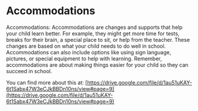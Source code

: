 # Accommodations
Accommodations: Accommodations are changes and supports that help your child learn better. For example, they might get more time for tests, breaks for their brain, a special place to sit, or help from the teacher. These changes are based on what your child needs to do well in school. Accommodations can also include options like using sign language, pictures, or special equipment to help with learning. Remember, accommodations are about making things easier for your child so they can succeed in school.

You can find more about this at: [https://drive.google.com/file/d/1au51uKAY-6t1Sabx47W3eCJkBBDn10ns/view#page=9](https://drive.google.com/file/d/1au51uKAY-6t1Sabx47W3eCJkBBDn10ns/view#page=9)
